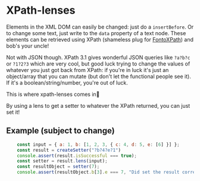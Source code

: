 XPath-lenses
===

Elements in the XML DOM can easily be changed: just do a `insertBefore`. Or to change some text, just write to the `data` property of a text node. These elements can be retrieved using XPath (shameless plug for [FontoXPath](github.com:fontoxml/fontoxpath)) and bob's your uncle!

Not with JSON though. XPath 3.1 gives wonderful JSON queries like `?a?b?c` or `?1?2?3` which  are very cool, but good luck trying to change the values of whatever you just got back from XPath: if you're in luck it's just an object/array that you can mutate (but don't let the functional people see it). If it's a boolean/string/number, you're out of luck.

This is where xpath-lenses comes in🎉

By using a lens to get a setter to whatever the XPath returned, you can just set it!

## Example (subject to change)

```js
    const input = { a: 1, b: [1, 2, 3, { c: 4, d: 5, e: [6] }] };
    const result = createSetter("?b?4?e?1")
	console.assert(result.isSuccessful === true);
    const setter = result.lens(input);
    const resultObject = setter(7);
    console.assert(resultObject.b[3].e === 7, "Did set the result correctly");

```
